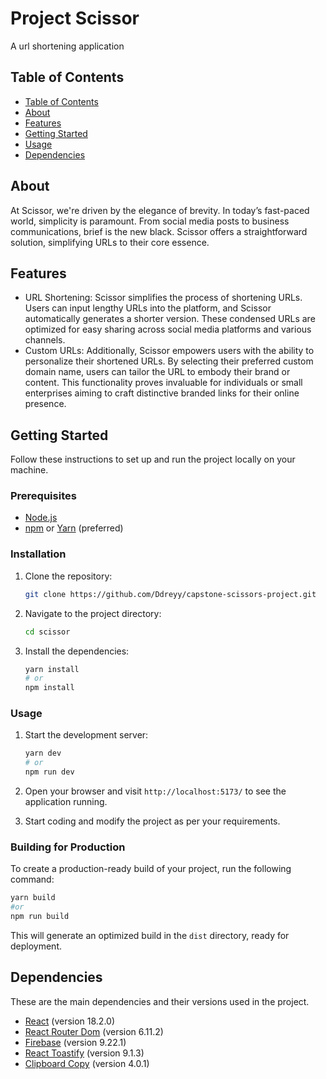 # Project Scissor

A url shortening application

## Table of Contents

- [Table of Contents](#table-of-contents)
- [About](#about)
- [Features](#features)
- [Getting Started](#getting-started)
- [Usage](#usage)
- [Dependencies](#dependencies)

## About

At Scissor, we're driven by the elegance of brevity. In today’s fast-paced world, simplicity is paramount. From social media posts to business communications, brief is the new black. Scissor offers a straightforward solution, simplifying URLs to their core essence.

## Features

- URL Shortening:
Scissor simplifies the process of shortening URLs. Users can input lengthy URLs into the platform, and Scissor automatically generates a shorter version. These condensed URLs are optimized for easy sharing across social media platforms and various channels.
- Custom URLs:
Additionally, Scissor empowers users with the ability to personalize their shortened URLs. By selecting their preferred custom domain name, users can tailor the URL to embody their brand or content. This functionality proves invaluable for individuals or small enterprises aiming to craft distinctive branded links for their online presence.

## Getting Started

Follow these instructions to set up and run the project locally on your machine.

### Prerequisites

- [Node.js](https://nodejs.org) 
- [npm](https://www.npmjs.com) or [Yarn](https://yarnpkg.com) (preferred)

### Installation

1. Clone the repository:

   ```bash
   git clone https://github.com/Ddreyy/capstone-scissors-project.git
   ```

2. Navigate to the project directory:

   ```bash
   cd scissor
   ```

3. Install the dependencies:

   ```bash
   yarn install
   # or 
   npm install
   ```

### Usage

1. Start the development server:

   ```bash
   yarn dev
   # or
   npm run dev
   ```

2. Open your browser and visit `http://localhost:5173/` to see the application running.

3. Start coding and modify the project as per your requirements.

### Building for Production

To create a production-ready build of your project, run the following command:

```bash
yarn build
#or 
npm run build
```

This will generate an optimized build in the `dist` directory, ready for deployment.

## Dependencies

These are the main dependencies and their versions used in the project.

- [React](https://reactjs.org) (version 18.2.0)
- [React Router Dom](https://reactrouter.com) (version 6.11.2)
- [Firebase](https://firebase.google.com) (version 9.22.1)
- [React Toastify](https://fkhadra.github.io/react-toastify/introduction) (version 9.1.3)
- [Clipboard Copy](https://www.npmjs.com/package/clipboard-copy) (version 4.0.1)

